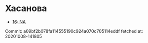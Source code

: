 # Хасанова
- [16: NA](16.md)

Commit: a09bf2b078fa114555190c924a070c705114eddf
 fetched at: 20201008-141805
